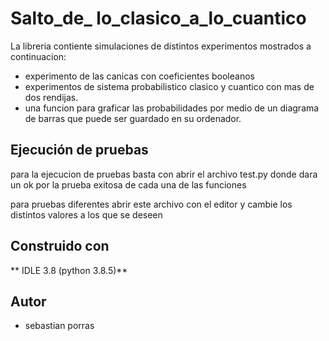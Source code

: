 # Salto_de_ lo_clasico_a_lo_cuantico
La libreria contiente simulaciones de distintos experimentos mostrados a continuacion:
- experimento de las canicas con coeficientes booleanos
- experimentos de sistema probabilistico clasico y cuantico con mas de dos rendijas.
- una funcion para graficar las probabilidades por medio de un diagrama de barras que puede ser guardado en su ordenador.
 
## Ejecución de pruebas
para la ejecucion de pruebas basta con abrir el archivo test.py donde dara un ok por la prueba exitosa de cada una de las funciones

para pruebas diferentes abrir este archivo con el editor y cambie los distintos valores a los que se deseen

## Construido con
** IDLE 3.8 (python 3.8.5)**
## Autor 
 - sebastian porras